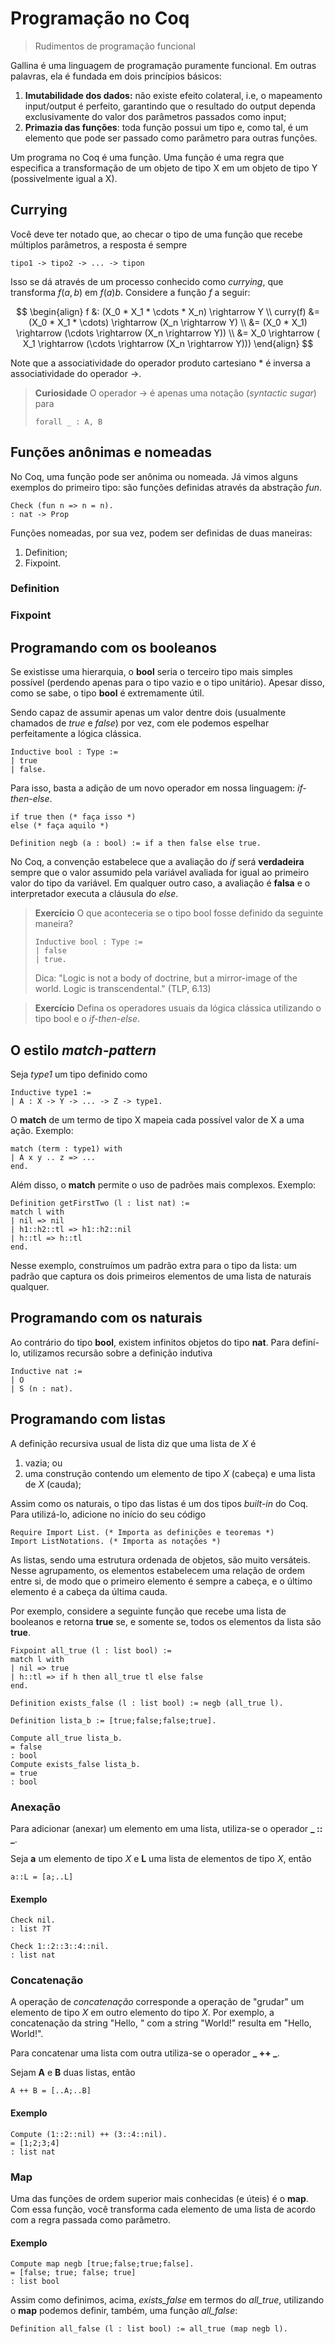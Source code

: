 # Programação no Coq

> Rudimentos de programação funcional

Gallina é uma linguagem de programação puramente funcional. Em outras palavras, ela é fundada em dois princípios básicos: 

1. **Imutabilidade dos dados:** não existe efeito colateral, i.e, o mapeamento input/output é perfeito, garantindo que o resultado do output dependa exclusivamente do valor dos parâmetros passados como input;
2. **Primazia das funções**: toda função possui um tipo e, como tal, é um elemento que pode ser passado como parâmetro para outras funções.

Um programa no Coq é uma função. Uma função é uma regra que especifica a transformação de um objeto de tipo X em um objeto de tipo Y (possivelmente igual a X). 

## Currying

Você deve ter notado que, ao checar o tipo de uma função que recebe múltiplos parâmetros, a resposta é sempre

```
tipo1 -> tipo2 -> ... -> tipon
```

Isso se dá através de um processo conhecido como *currying*, que transforma $f (a, b)$ em $f(a) b$. Considere a função $f$ a seguir:

$$
\begin{align}
f &: (X_0 * X_1 * \cdots * X_n) \rightarrow Y \\
curry(f)  &= (X_0 * X_1 * \cdots) \rightarrow (X_n \rightarrow Y)  \\
  &= (X_0 * X_1) \rightarrow (\cdots \rightarrow (X_n \rightarrow Y)) \\
    &= X_0 \rightarrow ( X_1 \rightarrow (\cdots \rightarrow (X_n \rightarrow Y)))  
\end{align}
$$

Note que a associatividade do operador produto cartesiano $*$ é inversa a associatividade do operador $\rightarrow$.

> **Curiosidade**
> O operador $\rightarrow$ é apenas uma notação (*syntactic sugar*) para 
> ```coq
> forall _ : A, B
> ```

## Funções anônimas e nomeadas

No Coq, uma função pode ser anônima ou nomeada. Já vimos alguns exemplos do primeiro tipo: são funções definidas através da abstração *fun*.

```coq
Check (fun n => n = n).
: nat -> Prop
```

Funções nomeadas, por sua vez, podem ser definidas de duas maneiras:

1. Definition;
2. Fixpoint.

### Definition

### Fixpoint

## Programando com os booleanos

Se existisse uma hierarquia, o **bool** seria o terceiro tipo mais simples possível (perdendo apenas para o tipo vazio e o tipo unitário). Apesar disso, como se sabe, o tipo **bool** é extremamente útil. 

Sendo capaz de assumir apenas um valor dentre dois (usualmente chamados de *true* e *false*) por vez, com ele podemos espelhar perfeitamente a lógica clássica.

```coq
Inductive bool : Type :=
| true
| false.
```

Para isso, basta a adição de um novo operador em nossa linguagem: *if-then-else*. 

```coq
if true then (* faça isso *)
else (* faça aquilo *)
```

```coq
Definition negb (a : bool) := if a then false else true.
```
No Coq, a convenção estabelece que a avaliação do *if* será **verdadeira** sempre que o valor assumido pela variável avaliada for igual ao primeiro valor do tipo da variável. Em qualquer outro caso, a avaliação é **falsa** e o interpretador executa a cláusula do *else*.

> **Exercício**
> O que aconteceria se o tipo bool fosse definido da seguinte maneira?
>```coq
>Inductive bool : Type :=
>| false
>| true.
>```
> Dica: "Logic is not a body of doctrine, but a mirror-image of the world. Logic is transcendental." (TLP, 6.13)

> **Exercício**
> Defina os operadores usuais da lógica clássica utilizando o tipo bool e o *if-then-else*.

## O estilo *match-pattern*

Seja *type1* um tipo definido como

```coq
Inductive type1 :=
| A : X -> Y -> ... -> Z -> type1.
```
O **match** de um termo de tipo X mapeia cada possível valor de X a uma ação. Exemplo:

```coq
match (term : type1) with
| A x y .. z => ...
end.
```

Além disso, o **match** permite o uso de padrões mais complexos. Exemplo:

```coq
Definition getFirstTwo (l : list nat) :=
match l with
| nil => nil
| h1::h2::tl => h1::h2::nil
| h::tl => h::tl
end.
```

Nesse exemplo, construímos um padrão extra para o tipo da lista: um padrão que captura os dois primeiros elementos de uma lista de naturais qualquer.

## Programando com os naturais

Ao contrário do tipo **bool**, existem infinitos objetos do tipo **nat**. Para definí-lo, utilizamos recursão sobre a definição indutiva

```coq
Inductive nat :=
| O
| S (n : nat).
```


## Programando com listas

A definição recursiva usual de lista diz que uma lista de *X* é

1. vazia; ou
2. uma construção contendo um elemento de tipo *X* (cabeça) e uma lista de *X* (cauda);

Assim como os naturais, o tipo das listas é um dos tipos *built-in* do Coq. Para utilizá-lo, adicione no início do seu código

```coq
Require Import List. (* Importa as definições e teoremas *)
Import ListNotations. (* Importa as notações *)
```

As listas, sendo uma estrutura ordenada de objetos, são muito versáteis. Nesse agrupamento, os elementos estabelecem uma relação de ordem entre si, de modo que o primeiro elemento é sempre a cabeça, e o último elemento é a cabeça da última cauda.

Por exemplo, considere a seguinte função que recebe uma lista de booleanos e retorna **true** se, e somente se, todos os elementos da lista são **true**.

```coq
Fixpoint all_true (l : list bool) :=
match l with
| nil => true
| h::tl => if h then all_true tl else false
end.

Definition exists_false (l : list bool) := negb (all_true l).
```


```coq
Definition lista_b := [true;false;false;true].
```


```coq
Compute all_true lista_b.
= false
: bool
Compute exists_false lista_b.
= true
: bool
```

### Anexação

Para adicionar (anexar) um elemento em uma lista, utiliza-se o operador **_ :: _**.

Seja **a** um elemento de tipo *X* e **L** uma lista de elementos de tipo *X*, então

```
a::L = [a;..L]
```

#### Exemplo

```coq
Check nil.
: list ?T
```

```coq
Check 1::2::3::4::nil.
: list nat
```

### Concatenação

A operação de *concatenação* corresponde a operação de "grudar" um elemento de tipo *X* em outro elemento do tipo *X*. Por exemplo, a concatenação da string "Hello, " com a string "World!" resulta em "Hello, World!".

Para concatenar uma lista com outra utiliza-se o operador **_ ++ _**. 

Sejam **A** e **B** duas listas, então

```
A ++ B = [..A;..B]
```

#### Exemplo

```coq
Compute (1::2::nil) ++ (3::4::nil).
= [1;2;3;4]
: list nat
```

### Map

Uma das funções de ordem superior mais conhecidas (e úteis) é o **map**. Com essa função, você transforma cada elemento de uma lista de acordo com a regra passada como parâmetro.

#### Exemplo

```coq
Compute map negb [true;false;true;false].
= [false; true; false; true]
: list bool
```

Assim como definimos, acima, *exists_false* em termos do *all_true*, utilizando o **map** podemos definir, também, uma função *all_false*:

```coq
Definition all_false (l : list bool) := all_true (map negb l).
```